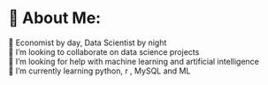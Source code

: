 # 💫 About Me:
🔭 Economist by day, Data Scientist by night<br>👯 I’m looking to collaborate on data science projects<br>🤝 I’m looking for help with machine learning and artificial intelligence<br>🌱 I’m currently learning python, r , MySQL and ML

